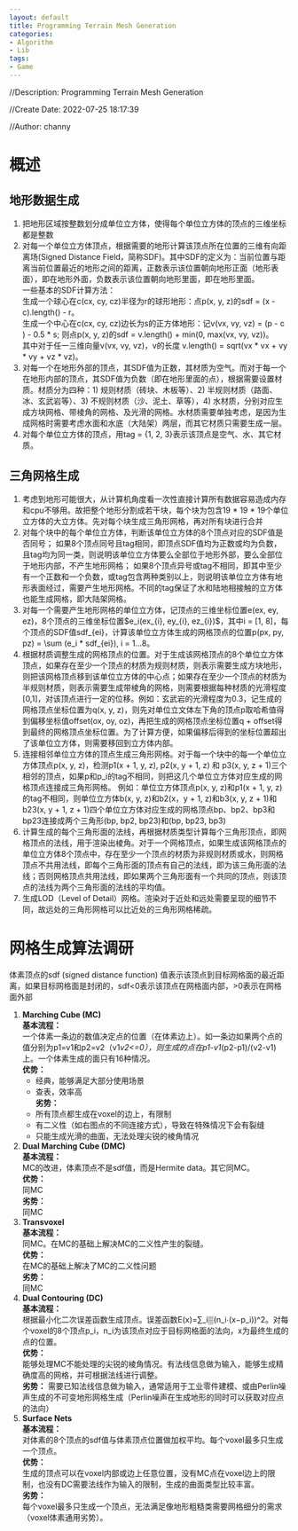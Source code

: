 ```yaml
---
layout: default
title: Programming Terrain Mesh Generation
categories:
- Algorithm
- Lib
tags:
- Game
---
```

//Description: Programming Terrain Mesh Generation

//Create Date: 2022-07-25 18:17:39

//Author: channy

# 概述 
## 地形数据生成
1. 把地形区域按整数划分成单位立方体，使得每个单位立方体的顶点的三维坐标都是整数
2. 对每一个单位立方体顶点，根据需要的地形计算该顶点所在位置的三维有向距离场(Signed Distance Field，简称SDF)。其中SDF的定义为：当前位置与距离当前位置最近的地形之间的距离，正数表示该位置朝向地形正面（地形表面），即在地形外面，负数表示该位置朝向地形里面，即在地形里面。  
一些基本的SDF计算方法：  
生成一个球心在c(cx, cy, cz)半径为r的球形地形：点p(x, y, z)的sdf = (x - c).length() - r。  
生成一个中心在c(cx, cy, cz)边长为s的正方体地形：记v(vx, vy, vz) = (p - c ) - 0.5 * s; 则点p(x, y, z)的sdf = v.length() + min(0, max(vx, vy, vz))。  
其中对于任一三维向量v(vx, vy, vz)，v的长度 v.length() = sqrt(vx * vx + vy * vy + vz * vz)。
3. 对每一个在地形外部的顶点，其SDF值为正数，其材质为空气。而对于每一个在地形内部的顶点，其SDF值为负数（即在地形里面的点），根据需要设置材质。材质分为四种：1) 规则材质（砖块、木板等）、2) 半规则材质（路面、冰、玄武岩等）、3) 不规则材质（沙、泥土、草等），4) 水材质，分别对应生成方块网格、带棱角的网格、及光滑的网格。水材质需要单独考虑，是因为生成网格时需要考虑水面和水底（大陆架）两层，而其它材质只需要生成一层。
4. 对每个单位立方体的顶点，用tag = {1, 2, 3}表示该顶点是空气、水、其它材质。
## 三角网格生成
1. 考虑到地形可能很大，从计算机角度看一次性直接计算所有数据容易造成内存和cpu不够用。故把整个地形分割成若干块，每个块为包含19 * 19 * 19个单位立方体的大立方体。先对每个块生成三角形网格，再对所有块进行合并 
2. 对每个块中的每个单位立方体，判断该单位立方体的8个顶点对应的SDF值是否同号；
如果8个顶点同号且tag相同，即顶点SDF值均为正数或均为负数，且tag均为同一类，则说明该单位立方体要么全部位于地形外部，要么全部位于地形内部，不产生地形网格；
如果8个顶点异号或tag不相同，即其中至少有一个正数和一个负数，或tag包含两种类别以上，则说明该单位立方体有地形表面经过，需要产生地形网格。不同的tag保证了水和陆地相接触的立方体也能生成网格，即大陆架网格。
3. 对每一个需要产生地形网格的单位立方体，记顶点的三维坐标位置e(ex, ey, ez)，8个顶点的三维坐标位置$e_i(ex_\{i}, ey_\{i}, ez_\{i})$，其中i = [1, 8]，每个顶点的SDF值sdf_\{ei}，计算该单位立方体生成的网格顶点的位置p(px, py, pz) = \sum (e_i * sdf_\{ei}), i = 1...8。
4. 根据材质调整生成的网格顶点的位置。对于生成该网格顶点的8个单位立方体顶点，如果存在至少一个顶点的材质为规则材质，则表示需要生成方块地形，则把该网格顶点移到该单位立方体的中心点；如果存在至少一个顶点的材质为半规则材质，则表示需要生成带棱角的网格，则需要根据每种材质的光滑程度[0,1]，对该顶点进行一定的位移。例如：玄武岩的光滑程度为0.3，记生成的网格顶点坐标位置为q(x, y, z)，则先对单位立文体左下角的顶点p取哈希值得到偏移坐标值offset(ox, oy, oz)，再把生成的网格顶点坐标位置q + offset得到最终的网格顶点坐标位置。为了计算方便，如果偏移后得到的坐标位置超出了该单位立方体，则需要移回到立方体内部。
4. 连接相邻单位立方体的顶点生成三角形网格。对于每一个块中的每一个单位立方体顶点p(x, y, z)，检测p1(x + 1, y, z), p2(x, y + 1, z) 和 p3(x, y, z + 1)三个相邻的顶点，如果p和p_i的tag不相同，则把这几个单位立方体对应生成的网格顶点连接成三角形网格。
例如：单位立方体顶点p(x, y, z)和p1(x + 1, y, z)的tag不相同，则单位立方体b(x, y, z)和b2(x，y + 1, z)和b3(x, y, z + 1)和b23(x, y + 1, z + 1)四个单位立方体对应生成的网格顶点bp、bp2、bp3和bp23连接成两个三角形(bp, bp2, bp23)和(bp, bp23, bp3)
5. 计算生成的每个三角形面的法线，再根据材质类型计算每个三角形顶点，即网格顶点的法线，用于渲染出棱角。对于一个网格顶点，如果生成该网格顶点的单位立方体8个顶点中，存在至少一个顶点的材质为非规则材质或水，则网格顶点不共用法线，即每个三角形面的顶点有自己的法线，即为该三角形面的法线；否则网格顶点共用法线，即如果两个三角形面有一个共同的顶点，则该顶点的法线为两个三角形面的法线的平均值。
6. 生成LOD（Level of Detail）网格。渲染对于近处和远处需要呈现的细节不同，故远处的三角形网格可以比近处的三角形网格稀疏。

# 网格生成算法调研  
体素顶点的sdf (signed distance function) 值表示该顶点到目标网格面的最近距离，如果目标网格面是封闭的，sdf<0表示该顶点在网格面内部，>0表示在网格面外部

1. **Marching Cube (MC)**  
	**基本流程：**  
	一个体素一条边的数值决定点的位置（在体素边上）。如一条边如果两个点的值分别为p1=v1和p2=v2（v1*v2<=0），则生成的点在p1-v1*(p2-p1)/(v2-v1)上。一个体素生成的面只有16种情况。  
	**优势：**  
	* 经典，能够满足大部分使用场景
	* 查表，效率高  
	**劣势：**
	* 所有顶点都生成在voxel的边上，有限制
	* 有二义性（如右图点的不同连接方式），导致在特殊情况下会有裂缝
	* 只能生成光滑的曲面，无法处理尖锐的棱角情况  
1. **Dual Marching Cube (DMC)**  
	**基本流程：**  
	MC的改进，体素顶点不是sdf值，而是Hermite data。其它同MC。  
	**优势：**  
	同MC  
	**劣势：**  
	同MC  
1. **Transvoxel**  
	**基本流程：**  
	同MC。在MC的基础上解决MC的二义性产生的裂缝。  
	**优势：**  
	在MC的基础上解决了MC的二义性问题  
	**劣势：**  
	同MC  
1. **Dual Contouring (DC)**  
	**基本流程：**  
	根据最小化二次误差函数生成顶点。误差函数E(x)=∑_i▒(n_i∙(x−p_i))^2。对每个voxel的8个顶点p_i，n_i为该顶点对应于目标网格面的法向，x为最终生成的点的位置。  
	**优势：**  
	能够处理MC不能处理的尖锐的棱角情况。有法线信息做为输入，能够生成精确度高的网格，并可根据法线进行调整。  
	**劣势：**  需要已知法线信息做为输入，通常适用于工业零件建模、或由Perlin噪声生成的不可变地形网格生成（Perlin噪声在生成地形的同时可以获取对应点的法向）  
1. **Surface Nets**  
	**基本流程：**  
	对体素的8个顶点的sdf值与体素顶点位置做加权平均。每个voxel最多只生成一个顶点。  
	**优势：**  
	生成的顶点可以在voxel内部或边上任意位置，没有MC点在voxel边上的限制，也没有DC需要法线作为输入的限制，生成的曲面类型比较丰富。  
	**劣势：**  
	每个voxel最多只生成一个顶点，无法满足像地形粗糙类需要网格细分的需求（voxel体素通用劣势）。

